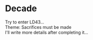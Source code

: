 # Decade
Try to enter LD43...  
Theme: Sacrifices must be made  
I'll write more details after completing it...
